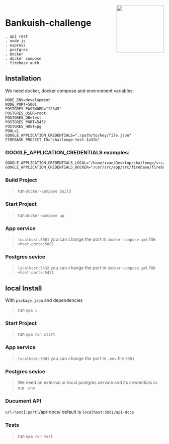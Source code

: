 <img src="https://cdn.worldvectorlogo.com/logos/nodejs.svg" width="150px" align="right" />

# Bankuish-challenge

```
. api rest
. node js
. express
. postgres
. Docker
. docker compose
. firebase auth
```

## Installation

We need docker, docker compose and environment variables:

```
NODE_ENV=development
NODE_PORT=5001
POSTGRES_PASSWORD="12345"
POSTGRES_USER=root
POSTGRES_DB=test
POSTGRES_PORT=5432
POSTGRES_HOST=pg
POOL=1
GOOGLE_APPLICATION_CREDENTIALS="./path/to/key/file.json"
FIREBASE_PROJECT_ID="challenge-test-1a32b"
```

### GOOGLE_APPLICATION_CREDENTIALS examples:

```
GOOGLE_APPLICATION_CREDENTIALS_LOCAL="/home/ivan/Desktop/challenge/src/firebase/firebase.json"
GOOGLE_APPLICATION_CREDENTIALS_DOCKER="/usr/src/app/src/firebase/firebase.json"
```

### Build Project

> run `docker-compose build`

### Start Project

> run `docker-compose up`

### App service

> `localhost:5001` you can change the port in `docker-compose.yml` file `<host-port>:5001`

### Postgres sevice

> `localhost:5432` you can change the port in `docker-compose.yml` file `<host-port>:5432`

## local Install

With `package.json` and dependencies

> run `npm i`

### Start Project

> run `npm run start`

### App service

> `localhost:5001` you can change the port in `.env` file `5001`

### Postgres sevice

> We need an external or local postgres service and its credentials in our `.env`

### Ducument API

`url-host[:port]`/api-docs/ default is `localhost:5001/api-docs`

### Tests

> run `npm run test`
